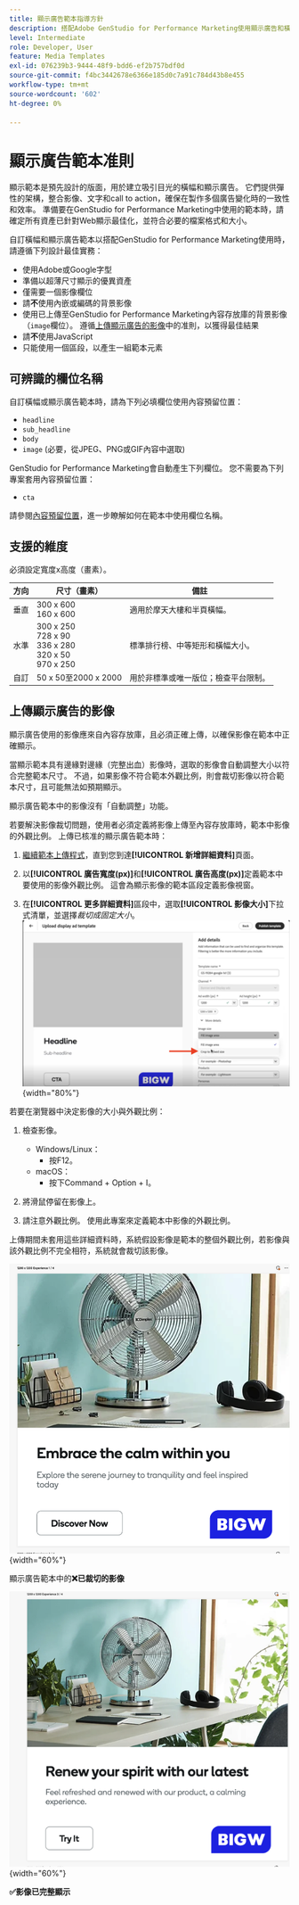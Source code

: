 ```yaml
---
title: 顯示廣告範本指導方針
description: 搭配Adobe GenStudio for Performance Marketing使用顯示廣告和橫幅範本時，請遵循最佳實務作法。
level: Intermediate
role: Developer, User
feature: Media Templates
exl-id: 076239b3-9444-48f9-bdd6-ef2b757bdf0d
source-git-commit: f4bc3442678e6366e185d0c7a91c784d43b8e455
workflow-type: tm+mt
source-wordcount: '602'
ht-degree: 0%

---
```


# 顯示廣告範本准則

顯示範本是預先設計的版面，用於建立吸引目光的橫幅和顯示廣告。 它們提供彈性的架構，整合影像、文字和call to action，確保在製作多個廣告變化時的一致性和效率。 準備要在GenStudio for Performance Marketing中使用的範本時，請確定所有資產已針對Web顯示最佳化，並符合必要的檔案格式和大小。

自訂橫幅和顯示廣告範本以搭配GenStudio for Performance Marketing使用時，請遵循下列設計最佳實務：

- 使用Adobe或Google字型
- 準備以超薄尺寸顯示的優異資產
- 僅需要一個影像欄位
- 請&#x200B;**不**&#x200B;使用內嵌或編碼的背景影像
- 使用已上傳至GenStudio for Performance Marketing內容存放庫的背景影像（`image`欄位）。 遵循[上傳顯示廣告的影像](#uploading-images-for-display-ads)中的准則，以獲得最佳結果
- 請&#x200B;**不**&#x200B;使用JavaScript
- 只能使用一個區段，以產生一組範本元素

## 可辨識的欄位名稱

自訂橫幅或顯示廣告範本時，請為下列必填欄位使用內容預留位置：

- `headline`
- `sub_headline`
- `body`
- `image` (必要，從JPEG、PNG或GIF內容中選取)

GenStudio for Performance Marketing會自動產生下列欄位。 您不需要為下列專案套用內容預留位置：

- `cta`

請參閱[內容預留位置](/help/user-guide/content/customize-template.md#content-placeholders)，進一步瞭解如何在範本中使用欄位名稱。

## 支援的維度

必須設定寬度x高度（畫素）。

| 方向 | 尺寸（畫素） | 備註 |
|--------------|-------------------------------------------------------------|------------------------------------------------------------------|
| 垂直 | 300 x 600<br>160 x 600 | 適用於摩天大樓和半頁橫幅。 |
| 水準 | 300 x 250<br>728 x 90<br>336 x 280<br>320 x 50<br>970 x 250 | 標準排行榜、中等矩形和橫幅大小。 |
| 自訂 | 50 x 50至2000 x 2000 | 用於非標準或唯一版位；檢查平台限制。 |

## 上傳顯示廣告的影像

顯示廣告使用的影像應來自內容存放庫，且必須正確上傳，以確保影像在範本中正確顯示。

當顯示範本具有邊緣對邊緣（完整出血）影像時，選取的影像會自動調整大小以符合完整範本尺寸。 不過，如果影像不符合範本外觀比例，則會裁切影像以符合範本尺寸，且可能無法如預期顯示。

顯示廣告範本中的影像沒有「自動調整」功能。

若要解決影像裁切問題，使用者必須定義將影像上傳至內容存放庫時，範本中影像的外觀比例。 上傳已核准的顯示廣告範本時：

1. [繼續範本上傳程式](/help/user-guide/content/use-templates.md#add-a-template)，直到您到達&#x200B;**[!UICONTROL 新增詳細資料]**&#x200B;頁面。

1. 以&#x200B;**[!UICONTROL 廣告寬度(px)]**&#x200B;和&#x200B;**[!UICONTROL 廣告高度(px)]**&#x200B;定義範本中要使用的影像外觀比例。 這會為顯示影像的範本區段定義影像視窗。

1. 在&#x200B;**[!UICONTROL 更多詳細資料]**&#x200B;區段中，選取&#x200B;**[!UICONTROL 影像大小]**&#x200B;下拉式清單，並選擇&#x200B;_裁切成固定大小_。
   ![裁切為固定大小](./crop-to-fixed-size.png "裁切為固定大小"){width="80%"}

若要在瀏覽器中決定影像的大小與外觀比例：

1. 檢查影像。
   - Windows/Linux：
      - 按F12。
   - macOS：
      - 按下Command + Option + I。

1. 將滑鼠停留在影像上。

1. 請注意外觀比例。 使用此專案來定義範本中影像的外觀比例。

上傳期間未套用這些詳細資料時，系統假設影像是範本的整個外觀比例，若影像與該外觀比例不完全相符，系統就會裁切該影像。

![在顯示廣告中裁切的影像](./cropped-display.png "影像裁切"){width="60%"}

顯示廣告範本中的&#x200B;**❌已裁切的影像**

![顯示在顯示廣告中的影像](./full-fit.png "顯示在顯示廣告中的影像"){width="60%"}

**✅影像已完整顯示**
